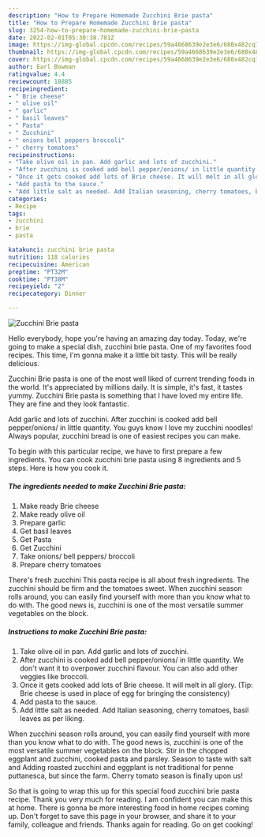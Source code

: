 ```yaml
---
description: "How to Prepare Homemade Zucchini Brie pasta"
title: "How to Prepare Homemade Zucchini Brie pasta"
slug: 3254-how-to-prepare-homemade-zucchini-brie-pasta
date: 2022-02-01T05:30:38.781Z
image: https://img-global.cpcdn.com/recipes/59a4668639e2e3e6/680x482cq70/zucchini-brie-pasta-recipe-main-photo.jpg
thumbnail: https://img-global.cpcdn.com/recipes/59a4668639e2e3e6/680x482cq70/zucchini-brie-pasta-recipe-main-photo.jpg
cover: https://img-global.cpcdn.com/recipes/59a4668639e2e3e6/680x482cq70/zucchini-brie-pasta-recipe-main-photo.jpg
author: Earl Bowman
ratingvalue: 4.4
reviewcount: 18885
recipeingredient:
- " Brie cheese"
- " olive oil"
- " garlic"
- " basil leaves"
- " Pasta"
- " Zucchini"
- " onions bell peppers broccoli"
- " cherry tomatoes"
recipeinstructions:
- "Take olive oil in pan. Add garlic and lots of zucchini."
- "After zucchini is cooked add bell pepper/onions/ in little quantity. We don&#39;t want it to overpower zucchini flavour. You can also add other veggies like broccoli."
- "Once it gets cooked add lots of Brie cheese. It will melt in all glory. (Tip: Brie cheese is used in place of egg for bringing the consistency)"
- "Add pasta to the sauce."
- "Add little salt as needed. Add Italian seasoning, cherry tomatoes, basil leaves as per liking."
categories:
- Recipe
tags:
- zucchini
- brie
- pasta

katakunci: zucchini brie pasta 
nutrition: 118 calories
recipecuisine: American
preptime: "PT32M"
cooktime: "PT38M"
recipeyield: "2"
recipecategory: Dinner

---
```



![Zucchini Brie pasta](https://img-global.cpcdn.com/recipes/59a4668639e2e3e6/680x482cq70/zucchini-brie-pasta-recipe-main-photo.jpg)

Hello everybody, hope you're having an amazing day today. Today, we're going to make a special dish, zucchini brie pasta. One of my favorites food recipes. This time, I'm gonna make it a little bit tasty. This will be really delicious.

Zucchini Brie pasta is one of the most well liked of current trending foods in the world. It's appreciated by millions daily. It is simple, it's fast, it tastes yummy. Zucchini Brie pasta is something that I have loved my entire life. They are fine and they look fantastic.

Add garlic and lots of zucchini. After zucchini is cooked add bell pepper/onions/ in little quantity. You guys know I love my zucchini noodles! Always popular, zucchini bread is one of easiest recipes you can make.


To begin with this particular recipe, we have to first prepare a few ingredients. You can cook zucchini brie pasta using 8 ingredients and 5 steps. Here is how you cook it.

<!--inarticleads1-->

##### The ingredients needed to make Zucchini Brie pasta:

1. Make ready  Brie cheese
1. Make ready  olive oil
1. Prepare  garlic
1. Get  basil leaves
1. Get  Pasta
1. Get  Zucchini
1. Take  onions/ bell peppers/ broccoli
1. Prepare  cherry tomatoes


There&#39;s fresh zucchini This pasta recipe is all about fresh ingredients. The zucchini should be firm and the tomatoes sweet. When zucchini season rolls around, you can easily find yourself with more than you know what to do with. The good news is, zucchini is one of the most versatile summer vegetables on the block. 

<!--inarticleads2-->

##### Instructions to make Zucchini Brie pasta:

1. Take olive oil in pan. Add garlic and lots of zucchini.
1. After zucchini is cooked add bell pepper/onions/ in little quantity. We don&#39;t want it to overpower zucchini flavour. You can also add other veggies like broccoli.
1. Once it gets cooked add lots of Brie cheese. It will melt in all glory. (Tip: Brie cheese is used in place of egg for bringing the consistency)
1. Add pasta to the sauce.
1. Add little salt as needed. Add Italian seasoning, cherry tomatoes, basil leaves as per liking.


When zucchini season rolls around, you can easily find yourself with more than you know what to do with. The good news is, zucchini is one of the most versatile summer vegetables on the block. Stir in the chopped eggplant and zucchini, cooked pasta and parsley. Season to taste with salt and Adding roasted zucchini and eggplant is not traditional for penne puttanesca, but since the farm. Cherry tomato season is finally upon us! 

So that is going to wrap this up for this special food zucchini brie pasta recipe. Thank you very much for reading. I am confident you can make this at home. There is gonna be more interesting food in home recipes coming up. Don't forget to save this page in your browser, and share it to your family, colleague and friends. Thanks again for reading. Go on get cooking!
